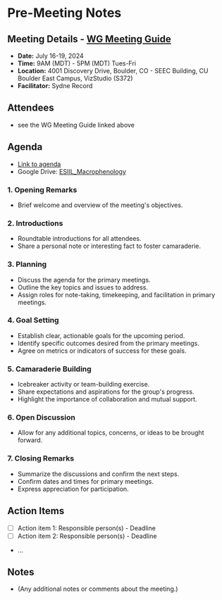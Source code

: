 # Pre-Meeting Notes

## Meeting Details - [WG Meeting Guide](https://docs.google.com/document/d/16-D_7WJDpPCusyL25pokSjiDkcJoMIliu7wJeCfdt4M/edit#heading=h.h0mmrmun1xs0)
- **Date:** July 16-19, 2024
- **Time:** 9AM (MDT) - 5PM (MDT) Tues-Fri
- **Location:**
4001 Discovery Drive, Boulder, CO - 
SEEC Building, CU Boulder East Campus, VizStudio (S372)
- **Facilitator:** Sydne Record

## Attendees
- see the WG Meeting Guide linked above

## Agenda  
- [Link to agenda](https://docs.google.com/document/d/1HKELyeLE5Fs02499jGOYWAflqtHGhs1bbA688_mgxNs)
- Google Drive: [ESIIL_Macrophenology](https://drive.google.com/drive/folders/1p4doCQx02lalPDxzoYeAYX1O1mbmTJud)

### 1. Opening Remarks
- Brief welcome and overview of the meeting's objectives.

### 2. Introductions
- Roundtable introductions for all attendees.
- Share a personal note or interesting fact to foster camaraderie.

### 3. Planning
- Discuss the agenda for the primary meetings.
- Outline the key topics and issues to address.
- Assign roles for note-taking, timekeeping, and facilitation in primary meetings.

### 4. Goal Setting
- Establish clear, actionable goals for the upcoming period.
- Identify specific outcomes desired from the primary meetings.
- Agree on metrics or indicators of success for these goals.

### 5. Camaraderie Building
- Icebreaker activity or team-building exercise.
- Share expectations and aspirations for the group's progress.
- Highlight the importance of collaboration and mutual support.

### 6. Open Discussion
- Allow for any additional topics, concerns, or ideas to be brought forward.

### 7. Closing Remarks
- Summarize the discussions and confirm the next steps.
- Confirm dates and times for primary meetings.
- Express appreciation for participation.

## Action Items
- [ ] Action item 1: Responsible person(s) - Deadline
- [ ] Action item 2: Responsible person(s) - Deadline
- ...

## Notes
- (Any additional notes or comments about the meeting.)

